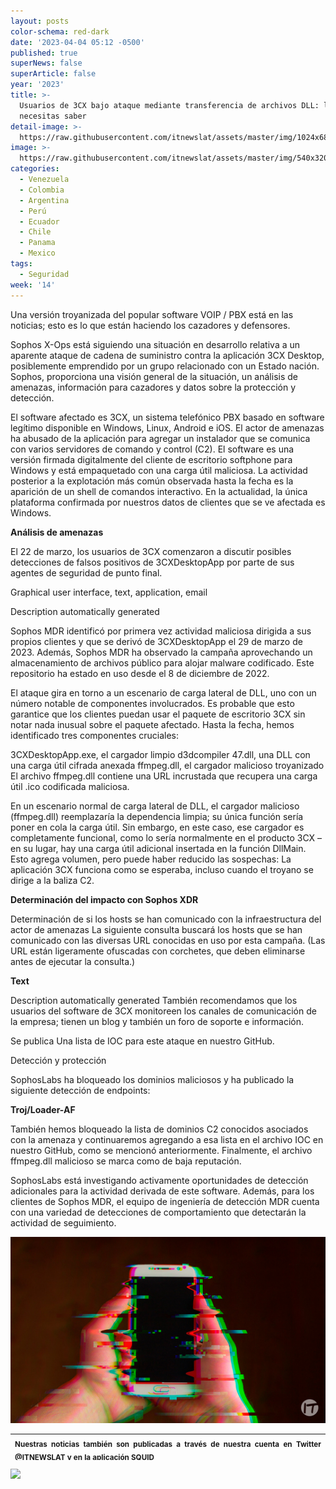 ```yaml
---
layout: posts
color-schema: red-dark
date: '2023-04-04 05:12 -0500'
published: true
superNews: false
superArticle: false
year: '2023'
title: >-
  Usuarios de 3CX bajo ataque mediante transferencia de archivos DLL: lo que
  necesitas saber
detail-image: >-
  https://raw.githubusercontent.com/itnewslat/assets/master/img/1024x680/cel-con-ruido-g.jpg
image: >-
  https://raw.githubusercontent.com/itnewslat/assets/master/img/540x320/cel-con-ruido-p.jpg
categories:
  - Venezuela
  - Colombia
  - Argentina
  - Perú
  - Ecuador
  - Chile
  - Panama
  - Mexico
tags:
  - Seguridad
week: '14'
---
```

Una versión troyanizada del popular software VOIP / PBX está en las noticias; esto es lo que están haciendo los cazadores y defensores.
 
Sophos X-Ops está siguiendo una situación en desarrollo relativa a un aparente ataque de cadena de suministro contra la aplicación 3CX Desktop, posiblemente emprendido por un grupo relacionado con un Estado nación. Sophos, proporciona una visión general de la situación, un análisis de amenazas, información para cazadores y datos sobre la protección y detección.

El software afectado es 3CX, un sistema telefónico PBX basado en software legítimo disponible en Windows, Linux, Android e iOS. El actor de amenazas ha abusado de la aplicación para agregar un instalador que se comunica con varios servidores de comando y control (C2).
El software es una versión firmada digitalmente del cliente de escritorio softphone para Windows y está empaquetado con una carga útil maliciosa. La actividad posterior a la explotación más común observada hasta la fecha es la aparición de un shell de comandos interactivo.
En la actualidad, la única plataforma confirmada por nuestros datos de clientes que se ve afectada es Windows.
 
**Análisis de amenazas**

El 22 de marzo, los usuarios de 3CX comenzaron a discutir posibles detecciones de falsos positivos de 3CXDesktopApp por parte de sus agentes de seguridad de punto final.
 
Graphical user interface, text, application, email

Description automatically generated

 
Sophos MDR identificó por primera vez actividad maliciosa dirigida a sus propios clientes y que se derivó de 3CXDesktopApp el 29 de marzo de 2023. Además, Sophos MDR ha observado la campaña aprovechando un almacenamiento de archivos público para alojar malware codificado. Este repositorio ha estado en uso desde el 8 de diciembre de 2022.
 
El ataque gira en torno a un escenario de carga lateral de DLL, uno con un número notable de componentes involucrados. Es probable que esto garantice que los clientes puedan usar el paquete de escritorio 3CX sin notar nada inusual sobre el paquete afectado. Hasta la fecha, hemos identificado tres componentes cruciales:
 
3CXDesktopApp.exe, el cargador limpio
d3dcompiler 47.dll, una DLL con una carga útil cifrada anexada
ffmpeg.dll, el cargador malicioso troyanizado
El archivo ffmpeg.dll contiene una URL incrustada que recupera una carga útil .ico codificada maliciosa.
 
En un escenario normal de carga lateral de DLL, el cargador malicioso (ffmpeg.dll) reemplazaría la dependencia limpia; su única función sería poner en cola la carga útil. Sin embargo, en este caso, ese cargador es completamente funcional, como lo sería normalmente en el producto 3CX – en su lugar, hay una carga útil adicional insertada en la función DllMain. Esto agrega volumen, pero puede haber reducido las sospechas: La aplicación 3CX funciona como se esperaba, incluso cuando el troyano se dirige a la baliza C2.
 
**Determinación del impacto con Sophos XDR**

Determinación de si los hosts se han comunicado con la infraestructura del actor de amenazas
La siguiente consulta buscará los hosts que se han comunicado con las diversas URL conocidas en uso por esta campaña. (Las URL están ligeramente ofuscadas con corchetes, que deben eliminarse antes de ejecutar la consulta.)
 
**Text**

Description automatically generated
También recomendamos que los usuarios del software de 3CX monitoreen los canales de comunicación de la empresa; tienen un blog y también un foro de soporte e información.
 
Se publica Una lista de IOC para este ataque en nuestro GitHub.
 
Detección y protección
 
SophosLabs ha bloqueado los dominios maliciosos y ha publicado la siguiente detección de endpoints:
 
**Troj/Loader-AF**

También hemos bloqueado la lista de dominios C2 conocidos asociados con la amenaza y continuaremos agregando a esa lista en el archivo IOC en nuestro GitHub, como se mencionó anteriormente. Finalmente, el archivo ffmpeg.dll malicioso se marca como de baja reputación.
 
SophosLabs está investigando activamente oportunidades de detección adicionales para la actividad derivada de este software. Además, para los clientes de Sophos MDR, el equipo de ingeniería de detección MDR cuenta con una variedad de detecciones de comportamiento que detectarán la actividad de seguimiento.

![](https://raw.githubusercontent.com/itnewslat/assets/master/img/540x320/cel-con-ruido-p.jpg)

<table style="height: 42px;" width="569">
<tbody>
<tr>
<td style="text-align: justify;"><sub><strong>Nuestras noticias también son publicadas a través de nuestra cuenta en Twitter <a href="https://twitter.com/itnewslat?lang=es">@ITNEWSLAT</a> y en la aplicación <a href="https://squidapp.co/en/">SQUID</a></strong></sub></td>
</tr>
</tbody>
</table>
<img src="https://tracker.metricool.com/c3po.jpg?hash=56f88a41e39ab42c063cc51676587a04"/>